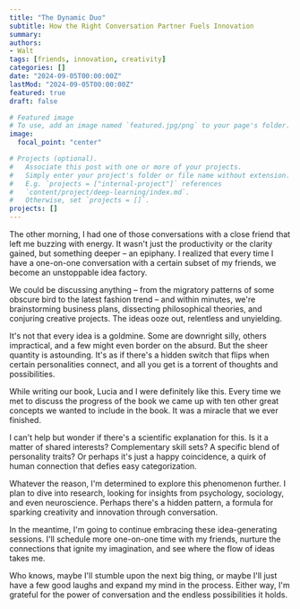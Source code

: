 ```yaml
---
title: "The Dynamic Duo"
subtitle: How the Right Conversation Partner Fuels Innovation
summary: 
authors:
- Walt
tags: [friends, innovation, creativity]
categories: []
date: "2024-09-05T00:00:00Z"
lastMod: "2024-09-05T00:00:00Z"
featured: true
draft: false

# Featured image
# To use, add an image named `featured.jpg/png` to your page's folder. 
image:
  focal_point: "center"

# Projects (optional).
#   Associate this post with one or more of your projects.
#   Simply enter your project's folder or file name without extension.
#   E.g. `projects = ["internal-project"]` references 
#   `content/project/deep-learning/index.md`.
#   Otherwise, set `projects = []`.
projects: []
---
```


The other morning, I had one of those conversations with a close friend that left me buzzing with energy. It wasn't just the productivity or the clarity gained, but something deeper – an epiphany. I realized that every time I have a one-on-one conversation with a certain subset of my friends, we become an unstoppable idea factory.

We could be discussing anything – from the migratory patterns of some obscure bird to the latest fashion trend – and within minutes, we're brainstorming business plans, dissecting philosophical theories, and conjuring creative projects. The ideas ooze out, relentless and unyielding.

It's not that every idea is a goldmine. Some are downright silly, others impractical, and a few might even border on the absurd. But the sheer quantity is astounding. It's as if there's a hidden switch that flips when certain personalities connect, and all you get is a torrent of thoughts and possibilities.

While writing our book, Lucia and I were definitely like this. Every time we met to discuss the progress of the book we came up with ten other great concepts we wanted to include in the book. It was a miracle that we ever finished. 

I can't help but wonder if there's a scientific explanation for this. Is it a matter of shared interests? Complementary skill sets? A specific blend of personality traits? Or perhaps it's just a happy coincidence, a quirk of human connection that defies easy categorization.

Whatever the reason, I'm determined to explore this phenomenon further. I plan to dive into research, looking for insights from psychology, sociology, and even neuroscience. Perhaps there's a hidden pattern, a formula for sparking creativity and innovation through conversation.

In the meantime, I'm going to continue embracing these idea-generating sessions. I'll schedule more one-on-one time with my friends, nurture the connections that ignite my imagination, and see where the flow of ideas takes me.

Who knows, maybe I'll stumble upon the next big thing, or maybe I'll just have a few good laughs and expand my mind in the process. Either way, I'm grateful for the power of conversation and the endless possibilities it holds.


